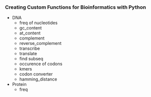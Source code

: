 ### Creating Custom Functions for Bioinformatics with Python
+ DNA
    - freq of nucleotides
    - gc_content
    - at_content
    - complement
    - reverse_complement
    - transcribe
    - translate
    - find subseq
    - occurence of codons
    - kmers
    - codon converter
    - hamming_distance
+ Protein
    - freq
    